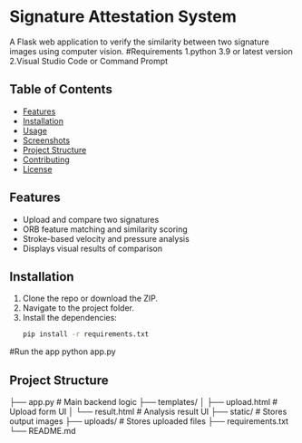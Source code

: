 # Signature Attestation System
A Flask web application to verify the similarity between two signature images using computer vision.
#Requirements
1.python 3.9 or latest version
2.Visual Studio Code or Command Prompt
## Table of Contents
- [Features](#features)
- [Installation](#installation)
- [Usage](#usage)
- [Screenshots](#screenshots)
- [Project Structure](#project-structure)
- [Contributing](#contributing)
- [License](#license)
## Features
- Upload and compare two signatures
- ORB feature matching and similarity scoring
- Stroke-based velocity and pressure analysis
- Displays visual results of comparison
## Installation
1. Clone the repo or download the ZIP.
2. Navigate to the project folder.
3. Install the dependencies:
   ```bash
   pip install -r requirements.txt
#Run the app
python app.py
## Project Structure
├── app.py                # Main backend logic
├── templates/
│   ├── upload.html       # Upload form UI
│   └── result.html       # Analysis result UI
├── static/               # Stores output images
├── uploads/              # Stores uploaded files
├── requirements.txt
└── README.md
